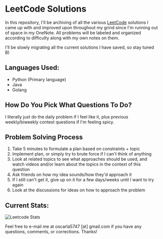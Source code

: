 # LeetCode Solutions
In this repository, I'll be archiving of all the various [LeetCode](https://leetcode.com/) solutions I came up with and improved upon throughout my grind since I'm running out of space in my OneNote. All problems will be labeled and organized according to difficulty along with my own notes on them. 

I'll be slowly migrating all the current solutions I have saved, so stay tuned B)

## Languages Used:
* Python (Primary language)
* Java
* Golang

## How Do You Pick What Questions To Do?
I literally just do the daily problem if I feel like it, plus previous weekly/biweekly contest questions if I'm feeling spicy.

## Problem Solving Process
1. Take 5 minutes to formulate a plan based on constraints + topic
2. Implement plan, or simply try to brute force if I can't think of anything
3. Look at related topics to see what approaches should be used, and watch videos and/or learn about the topics in the context of this question
4. Ask friends on how my idea sounds/how they'd approach it
5. If I still can't get it, give up on it for a few days/weeks until I want to try again
6. Look at the discussions for ideas on how to approach the problem

## Current Stats:
![Leetcode Stats](https://leetcode.card.workers.dev/?username=oscarla5747)


Feel free to e-mail me at oscarla5747 [at] gmail.com if you have any questions, comments, or corrections. Thanks! 
